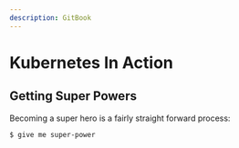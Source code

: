 ```yaml
---
description: GitBook
---
```


# Kubernetes In Action

## Getting Super Powers

Becoming a super hero is a fairly straight forward process:

```
$ give me super-power
```


